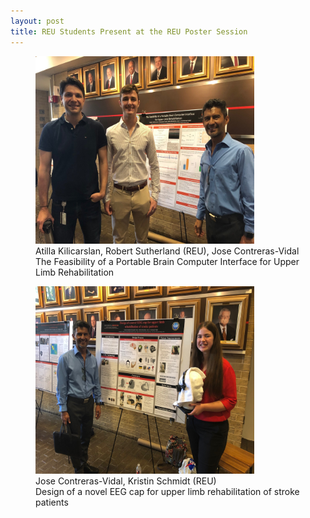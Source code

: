 ```yaml
---
layout: post
title: REU Students Present at the REU Poster Session
---
```

<figure class="post">
<img src="/photos/REU-Poster-1edit.jpg" width="350" height="300" >
<figcaption>Atilla Kilicarslan, Robert Sutherland (REU), Jose Contreras-Vidal<br>The Feasibility of a Portable Brain Computer Interface for Upper Limb Rehabilitation
</figcaption></figure>
<figure class="rpost">
<img src="/photos/REU-Poster-2.jpg" width="350" height="300" >
<figcaption>Jose Contreras-Vidal, Kristin Schmidt (REU)<br>Design of a novel EEG cap for upper limb rehabilitation of stroke patients
</figcaption></figure>
